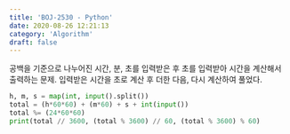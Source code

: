 ```yaml
---
title: 'BOJ-2530 - Python'
date: 2020-08-26 12:21:13
category: 'Algorithm'
draft: false
---
```

공백을 기준으로 나누어진 시간, 분, 초를 입력받은 후 초를 입력받아 시간을 계산해서 출력하는 문제. 입력받은 시간을 초로 계산 후 더한 다음, 다시 계산하여 풀었다.
```python
h, m, s = map(int, input().split())
total = (h*60*60) + (m*60) + s + int(input())
total %= (24*60*60)
print(total // 3600, (total % 3600) // 60, (total % 3600) % 60)

```